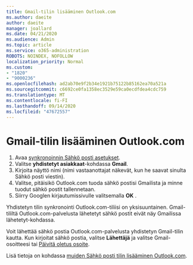 ```yaml
---
title: Gmail-tilin lisääminen Outlook.com
ms.author: daeite
author: daeite
manager: joallard
ms.date: 04/21/2020
ms.audience: Admin
ms.topic: article
ms.service: o365-administration
ROBOTS: NOINDEX, NOFOLLOW
localization_priority: Normal
ms.custom:
- "1820"
- "9000236"
ms.openlocfilehash: ad2ab70e9f2b34e1921b75122b85162ea70a521a
ms.sourcegitcommit: c6692ce0fa1358ec3529e59ca0ecdfdea4cdc759
ms.translationtype: MT
ms.contentlocale: fi-FI
ms.lasthandoff: 09/14/2020
ms.locfileid: "47672557"
---
```

# <a name="add-your-gmail-account-to-outlookcom"></a>Gmail-tilin lisääminen Outlook.com

1. Avaa [synkronoinnin Sähkö posti asetukset](https://go.microsoft.com/fwlink/?linkid=875264).
2. Valitse **yhdistetyt asiakkaat**-kohdassa **Gmail**.
3. Kirjoita näyttö nimi (nimi vastaanottajat näkevät, kun he saavat sinulta Sähkö posti viestin).
4. Valitse, pitäisikö Outlook.com tuoda sähkö postisi Gmailista ja minne tuodut sähkö postit tallennetaan.
5. Siirry Googlen kirjautumissivulle valitsemalla **OK** .

Yhdistetyn tilin synkronointi Outlook.com-tiliisi on yksisuuntainen. Gmail-tililtä Outlook.com-palvelusta lähetetyt sähkö postit eivät näy Gmailissa lähetetyt-kohdassa.

Voit lähettää sähkö postia Outlook.com-palvelusta yhdistetyn Gmail-tilin kautta. Kun kirjoitat sähkö postia, valitse **Lähettäjä** ja valitse Gmail-osoitteesi tai [Päivitä oletus osoite](https://go.microsoft.com/fwlink/?linkid=875264).

Lisä tietoja on kohdassa [muiden Sähkö posti tilin lisääminen Outlook.com](https://support.office.com/article/c5224df4-5885-4e79-91ba-523aa743f0ba?wt.mc_id=Office_Outlook_com_Alchemy).